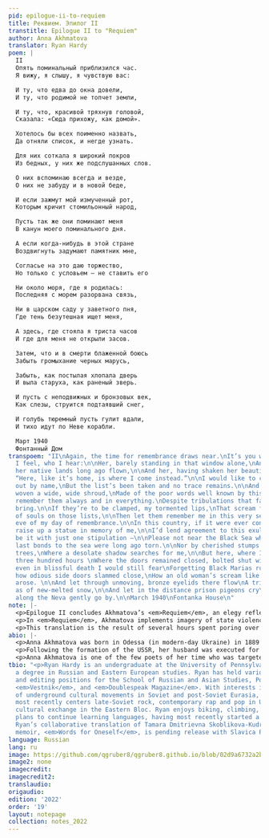 ```yaml
---
pid: epilogue-ii-to-requiem
title: Реквием. Эпилог II
transtitle: Epilogue II to "Requiem"
author: Anna Akhmatova
translator: Ryan Hardy
poem: |
  II
  Опять поминальный приблизился час.
  Я вижу, я слышу, я чувствую вас:

  И ту, что едва до окна довели,
  И ту, что родимой не топчет земли,

  И ту, что, красивой тряхнув головой,
  Сказала: «Сюда прихожу, как домой».

  Хотелось бы всех поименно назвать,
  Да отняли список, и негде узнать.

  Для них соткала я широкий покров
  Из бедных, у них же подслушанных слов.

  О них вспоминаю всегда и везде,
  О них не забуду и в новой беде,

  И если зажмут мой измученный рот,
  Которым кричит стомильонный народ,

  Пусть так же они поминают меня
  В канун моего поминального дня.

  А если когда-нибудь в этой стране
  Воздвигнуть задумают памятник мне,

  Согласье на это даю торжество,
  Но только с условьем — не ставить его

  Ни около моря, где я родилась:
  Последняя с морем разорвана связь,

  Ни в царском саду у заветного пня,
  Где тень безутешная ищет меня,

  А здесь, где стояла я триста часов
  И где для меня не открыли засов.

  Затем, что и в смерти блаженной боюсь
  Забыть громыхание черных марусь,

  Забыть, как постылая хлопала дверь
  И выла старуха, как раненый зверь.

  И пусть с неподвижных и бронзовых век,
  Как слезы, струится подтаявший снег,

  И голубь тюремный пусть гулит вдали,
  И тихо идут по Неве корабли.

  Март 1940
  Фонтанный Дом
transpoem: "II\nAgain, the time for remembrance draws near.\nIt’s you who I see, who
  I feel, who I hear:\n\nHer, barely standing in that window alone,\nAnd her, from
  her native lands long ago flown,\n\nAnd her, having shaken her beautiful head,\nSaying:
  “Here, like it’s home, is where I come instead.”\n\nI would like to call them all
  out by name,\nBut the list’s been taken and no trace remains.\n\nAnd for them I’ve
  woven a wide, wide shroud,\nMade of the poor words well known by this crowd.\n\nI’ll
  remember them always and in everything.\nDespite tribulations that fate’s yet to
  bring.\n\nIf they’re to be clamped, my tormented lips,\nThat scream for the millions
  of souls on those lists,\n\nThen let them remember me in this very sense,\nOn the
  eve of my day of remembrance.\n\nIn this country, if it were ever conceived\nTo
  raise up a statue in memory of me,\n\nI’d lend agreement to this exultation.\nAlthough,
  be it with just one stipulation —\n\nPlease not near the Black Sea where I was born,\nMy
  last bonds to the sea were long ago torn.\n\nNor by cherished stumps of Tsar’s Garden
  trees,\nWhere a desolate shadow searches for me,\n\nBut here, where I’ve stood for
  three hundred hours \nWhere the doors remained closed, bolted shut with a glower.\n\nBecause,
  even in blissful death I would still fear\nForgetting Black Marias rumbling near,\n\nForgetting
  how odious side doors slammed close,\nHow an old woman’s scream like a maimed beast
  arose. \n\nAnd let through unmoving, bronze eyelids there flow\nA trickle of tears,
  as of new-melted snow,\n\nAnd let in the distance prison pigeons cry\nAnd ships
  along the Neva gently go by.\n\nMarch 1940\nFontanka House\n"
note: |-
  <p>Epilogue II concludes Akhmatova’s <em>Requiem</em>, an elegy reflecting on the Great Terror (1936–1938). During this period, Stalin’s regime targeted ethnic minorities, those with ties to non-socialist countries, Soviet intelligentsia, and “anti-Soviet elements” (an intentionally broad term used to justify arrests). Millions of Soviet citizens were subjected to state violence. Written from Akhmatova’s perspective as she stood in lines with other women, waiting to see their loved ones in prison, <em>Requiem</em> memorializes the collective suffering of Soviet peoples during the Terror and immortalizes its victims and survivors.</p>
  <p>In <em>Requiem</em>, Akhmatova implements imagery of state violence that plays large roles in historical memory surrounding the Great Terror. The names of those targeted by authorities were placed on lists, signed by the high-ranking Soviet officials in the state security apparatus, and led to the arrests and prosecution of millions of Soviet citizens. “Black Marias” refer to the cars used by NKVD raids, which happened with little to no notice and often at night.</p>
  <p>This translation is the result of several hours spent poring over the same lines. Having mostly translated prose, I don’t usually pay as much attention to rhyme and meter, but I felt the need to do this poem justice in maintaining the AABB rhyme scheme and eleven-syllable meter. Akhmatova’s attention to rhyme and meter in her work allows for an emotional spiral in its recitation. This is particularly evident in Akhmatova’s recitations of <em>Requiem</em>, which are widely available online.</p>
abio: |-
  <p>Anna Akhmatova was born in Odessa (in modern-day Ukraine) in 1889 to Russian and Ukrainian parents of noble descent. At a young age, Akhmatova moved to Tsarskoye Selo, a literary capital of the Russian world just outside of Saint Petersburg, where she studied at the village’s esteemed Lyceum. She began writing poetry when she was eleven years old. Her work was influenced by Aleksandr Pushkin, Nikolai Nekrasov, and the Symbolist Movement. After marrying her first husband Nikolai Gumilev, Akhmatova moved to Saint Petersburg in 1910, where she became involved in artists’ circles, meeting other poets like Osip Mandelstam and Marina Tsvetaeva. In poetry, Akhmatova was highly influential in the Acmeism Movement.</p>
  <p>Following the formation of the USSR, her husband was executed for alleged conspiracy against the state. As the widow of an alleged anti-Bolshevik figure, it was hard for Akhmatova to find work outside of translation after Gumilev’s death. She started a relationship with Nikolai Punin following the death of her first husband, but Punin was sentenced to hard labor in a Gulag. Her son Lev Gumilev was also imprisoned on suspicion of his bourgeois and anti-Bolshevik heritage. Her work was censored by state authorities during the Stalinist period because of its “overly feminine” qualities and “bourgeois elements.”</p>
  <p>Anna Akhmatova is one of the few poets of her time who was targeted by the state and lived to an old age, receiving more widespread recognition in the Krushchev period. She continues to inspire future generations of poets around the world.</p>
tbio: "<p>Ryan Hardy is an undergraduate at the University of Pennsylvania, pursuing
  a degree in Russian and Eastern European studies. Ryan has held various writing
  and editing positions for the School of Russian and Asian Studies, Pomona College’s
  <em>Vestnik</em>, and <em>Doublespeak Magazine</em>. With interests in the study
  of underground cultural movements in Soviet and post-Soviet Eurasia, Ryan’s work
  most recently centers late-Soviet rock, contemporary rap and pop in Ukraine, and
  cultural exchange in the Eastern Bloc. Ryan enjoys biking, climbing, and cats. He
  plans to continue learning languages, having most recently started a course in Czech.
  Ryan’s collaborative translation of Tamara Dmitrievna Skoblikova-Kudryavtseva’s
  memoir, <em>Words for Oneself</em>, is pending release with Slavica Publishers.</p>"
language: Russian
lang: ru
image: https://github.com/qgruber8/qgruber8.github.io/blob/02d9a6732a2b902e3047151ad1fda95bb5190523/assets/images/images_22/akhmatova.jpeg
image2: none
imagecredit:
imagecredit2:
translaudio:
origaudio:
edition: '2022'
order: '19'
layout: notepage
collection: notes_2022
---
```

